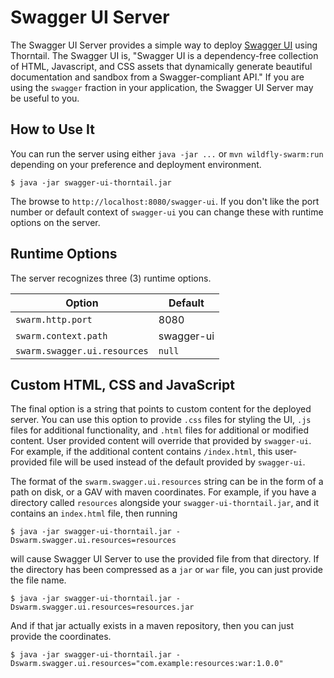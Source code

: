 # Swagger UI Server

The Swagger UI Server provides a simple way to deploy
[Swagger UI](http://swagger.io/swagger-ui/) using Thorntail. The
Swagger UI is, "Swagger UI is a dependency-free collection of HTML,
Javascript, and CSS assets that dynamically generate beautiful
documentation and sandbox from a Swagger-compliant API." If you
are using the `swagger` fraction in your application, the Swagger UI
Server may be useful to you.

## How to Use It

You can run the server using either `java -jar ...` or `mvn wildfly-swarm:run`
depending on your preference and deployment environment.

    $ java -jar swagger-ui-thorntail.jar

The browse to `http://localhost:8080/swagger-ui`. If you don't like the port
number or default context of `swagger-ui` you can change these with runtime
options on the server.

## Runtime Options

The server recognizes three (3) runtime options.

| Option | Default |
| ------ | ------- |
| `swarm.http.port` | 8080 |
| `swarm.context.path` | swagger-ui |
| `swarm.swagger.ui.resources` | `null` |

## Custom HTML, CSS and JavaScript

The final option is a string that points to custom content for the deployed
server. You can use this option to provide `.css` files for styling the UI,
`.js` files for additional functionality, and `.html` files for additional
or modified content. User provided content will override that provided by
`swagger-ui`. For example, if the additional content contains `/index.html`,
this user-provided file will be used instead of the default provided by
`swagger-ui`.

The format of the `swarm.swagger.ui.resources` string can be in the form of
a path on disk, or a GAV with maven coordinates. For example, if you have a
directory called `resources` alongside your `swagger-ui-thorntail.jar`, and it
contains an `index.html` file, then running

    $ java -jar swagger-ui-thorntail.jar -Dswarm.swagger.ui.resources=resources

will cause Swagger UI Server to use the provided file from that directory.
If the directory has been compressed as a `jar` or `war` file, you can just
provide the file name.

    $ java -jar swagger-ui-thorntail.jar -Dswarm.swagger.ui.resources=resources.jar

And if that jar actually exists in a maven repository, then you can just provide
the coordinates.

    $ java -jar swagger-ui-thorntail.jar -Dswarm.swagger.ui.resources="com.example:resources:war:1.0.0"
